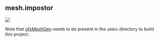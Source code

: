 mesh.impostor
-------------

![](https://krasjet.com/eidos/mesh.impostor/imgs/impostor1.png)

Note that [ofxMeshGen][ofxMeshGen] needs to be present in the `addon` directory
to build this project.

[ofxMeshGen]: https://github.com/Krasjet/ofxMeshGen
